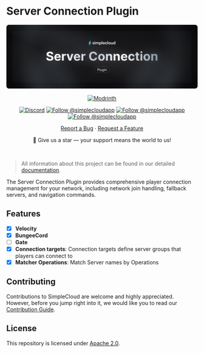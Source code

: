 # Server Connection Plugin

![Banner][banner]

<div align="center">

[![Modrinth][badge-modrinth]][modrinth]
<br>

[![Discord][badge-discord]][social-discord]
[![Follow @simplecloudapp][badge-x]][social-x]
[![Follow @simplecloudapp][badge-bluesky]][social-bluesky]
[![Follow @simplecloudapp][badge-youtube]][social-youtube]
<br>

[Report a Bug][issue-bug-report]
·
[Request a Feature][issue-feature-request]
<br>

🌟 Give us a star — your support means the world to us!
</div>
<br>

> All information about this project can be found in our detailed [documentation][docs-thisproject].

The Server Connection Plugin provides comprehensive player connection management for your network, including network join handling, fallback servers, and navigation commands.

## Features

- [x] **Velocity**
- [x] **BungeeCord**
- [ ] **Gate**
- [x] **Connection targets**: Connection targets define server groups that players can connect to
- [x] **Matcher Operations**: Match Server names by Operations

## Contributing

Contributions to SimpleCloud are welcome and highly appreciated. However, before you jump right into it, we would like
you to read our [Contribution Guide][docs-contribute].

## License

This repository is licensed under [Apache 2.0][license].


<!-- LINK GROUP -->

<!-- ✅ PLEASE EDIT -->

[banner]: https://github.com/simplecloudapp/branding/blob/main/readme/banner/plugin/server-connection.png?raw=true

[issue-bug-report]: https://github.com/theSimpleCloud/server-connection-plugin/issues/new?labels=bug&projects=template=01_BUG-REPORT.yml&title=%5BBUG%5D+%3Ctitle%3E

[issue-feature-request]: https://github.com/theSimpleCloud/server-connection-plugin/discussions/new?category=ideas

[docs-thisproject]: https://docs.simplecloud.app/plugin/server-connection

[docs-contribute]: https://docs.simplecloud.app/contribute

[modrinth]: https://modrinth.com/plugin/server-connection-plugin

<!-- ⛔ DON'T TOUCH -->

[license]: https://opensource.org/licenses/Apache-2.0

[snapshots]: https://repo.simplecloud.app/#/snapshots

[social-x]: https://x.com/simplecloudapp

[social-bluesky]: https://bsky.app/profile/simplecloud.app

[social-youtube]: https://www.youtube.com/@thesimplecloud9075

[social-discord]: https://discord.simplecloud.app

[badge-modrinth]: https://img.shields.io/badge/modrinth-18181b.svg?style=flat-square&logo=modrinth

[badge-license]: https://img.shields.io/badge/apache%202.0-blue.svg?style=flat-square&label=license&labelColor=18181b&style=flat-square&color=e11d48

[badge-discord]: https://img.shields.io/badge/Community_Discord-d95652.svg?style=flat-square&logo=discord&color=27272a

[badge-x]: https://img.shields.io/badge/Follow_@simplecloudapp-d95652.svg?style=flat-square&logo=x&color=27272a

[badge-bluesky]: https://img.shields.io/badge/Follow_@simplecloud.app-d95652.svg?style=flat-square&logo=bluesky&color=27272a

[badge-youtube]: https://img.shields.io/badge/youtube-d95652.svg?style=flat-square&logo=youtube&color=27272a
